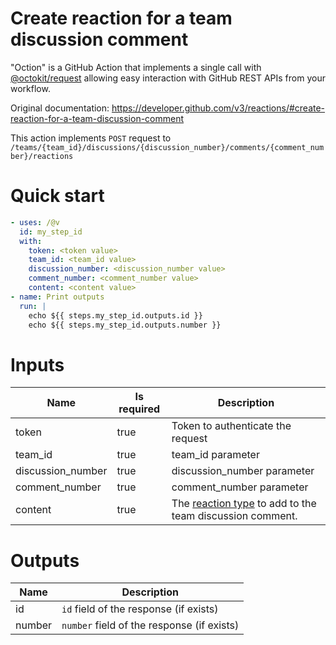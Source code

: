 # Create reaction for a team discussion comment

"Oction" is a GitHub Action that implements a single call with 
[@octokit/request](https://www.npmjs.com/package/@octokit/request)
allowing easy interaction with GitHub REST APIs from your workflow.

Original documentation: https://developer.github.com/v3/reactions/#create-reaction-for-a-team-discussion-comment

This action implements `POST` request to `/teams/{team_id}/discussions/{discussion_number}/comments/{comment_number}/reactions`


# Quick start

```yaml
- uses: /@v
  id: my_step_id
  with:
    token: <token value>
    team_id: <team_id value>
    discussion_number: <discussion_number value>
    comment_number: <comment_number value>
    content: <content value>
- name: Print outputs
  run: |
    echo ${{ steps.my_step_id.outputs.id }}
    echo ${{ steps.my_step_id.outputs.number }}
```


# Inputs

| Name | Is required | Description |
|---|---|---|
|token|true|Token to authenticate the request
|team_id|true|team_id parameter
|discussion_number|true|discussion_number parameter
|comment_number|true|comment_number parameter
|content|true|The [reaction type](https://developer.github.com/v3/reactions/#reaction-types) to add to the team discussion comment.

# Outputs

| Name | Description |
|---|---|
|id|`id` field of the response (if exists)|
|number|`number` field of the response (if exists)|

